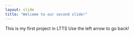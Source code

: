 ```yaml
---
layout: slide
title: "Welcome to our second slide!"
---
```

This is my first project in LTTS
Use the left arrow to go back!
